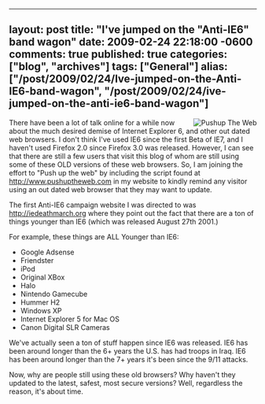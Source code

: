   ---
  layout: post
  title: "I've jumped on the "Anti-IE6" band wagon"
  date: 2009-02-24 22:18:00 -0600
  comments: true
  published: true
  categories: ["blog", "archives"]
  tags: ["General"]
  alias: ["/post/2009/02/24/Ive-jumped-on-the-Anti-IE6-band-wagon", "/post/2009/02/24/ive-jumped-on-the-anti-ie6-band-wagon"]
  ---
<!-- more -->
<p>
<img src="/image.axd?picture=pushuptheweb.png" alt="Pushup The Web" align="right" />There have been a lot of talk online for a while now about the much desired demise of Internet Explorer 6, and other out dated web browsers. I don&#39;t think I&#39;ve used IE6 since the first Beta of IE7, and I haven&#39;t used Firefox 2.0 since Firefox 3.0 was released. However, I can see that there are still a few users that visit this blog of whom are still using some of these OLD versions of these web browsers. So, I am joining the effort to &quot;Push up the web&quot; by including the script found at <a href="http://www.pushuptheweb.com">http://www.pushuptheweb.com</a> in my website to kindly remind any visitor using an out dated web browser that they may want to update.
</p>
<p>
The first Anti-IE6 campaign website I was directed to was <a href="http://iedeathmarch.org">http://iedeathmarch.org</a> where they point out the fact that there are a ton of things younger than IE6 (which was released August 27th 2001.)
</p>
<p>
For example, these things are ALL Younger than IE6:
</p>
<ul>
	<li>Google Adsense</li>
	<li>Friendster<br />
	</li>
	<li>iPod</li>
	<li>Original XBox</li>
	<li>Halo<br />
	</li>
	<li>Nintendo Gamecube</li>
	<li>Hummer H2</li>
	<li>Windows XP</li>
	<li>Internet Explorer 5 for Mac OS</li>
	<li>Canon Digital SLR Cameras<br />
	</li>
</ul>
<p>
We&#39;ve actually seen a ton of stuff happen since IE6 was released. IE6 has been around longer than the 6+ years the U.S. has had troops in Iraq. IE6 has been around longer than the 7+ years it&#39;s been since the 9/11 attacks.
</p>
<p>
Now, why are people still using these old browsers? Why haven&#39;t they updated to the latest, safest, most secure versions? Well, regardless the reason, it&#39;s about time. 
</p>
